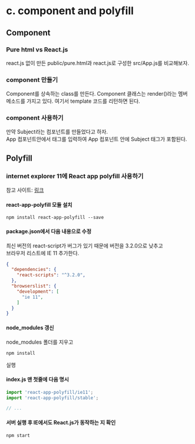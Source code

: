 # c. component and polyfill

## Component

### Pure html vs React.js
react.js 없이 만든 public/pure.html과 react.js로 구성한 src/App.js를 비교해보자.

### component 만들기
Component를 상속하는 class를 만든다.
Component 클래스는 render()라는 멤버 메소드를 가지고 있다.
여기서 template 코드를 리턴하면 된다.

### component 사용하기
만약 Subject라는 컴포넌트를 만들었다고 하자.<br>
App 컴포넌트안에서 <Subject /> 태그를 입력하여 App 컴포넌트 안에 Subject 태그가 포함된다.

## Polyfill

### internet explorer 11에 React app polyfill 사용하기
참고 사이트: [링크](https://hoons-up.tistory.com/13)
#### react-app-polyfill 모듈 설치
```shell
npm install react-app-polyfill --save
```

#### package.json에서 다음 내용으로 수정
최신 버전의 react-script가 버그가 있기 때문에 버전을 3.2.0으로 낮추고<br>
브라우저 리스트에 IE 11 추가한다.

```json
{
  "dependencies": {
    "react-scripts": "^3.2.0", 
  },
  "browserslist": {
    "development": [
      "ie 11",
    ]
  }
}

```

#### node_modules 갱신
node_modules 폴더를 지우고
```
npm install
```
실행


#### index.js 맨 첫줄에 다음 명시

```javascript
import 'react-app-polyfill/ie11';
import 'react-app-polyfill/stable';

// ...
```

#### 서버 실행 후 IE에서도 React.js가 동작하는 지 확인
```
npm start
```